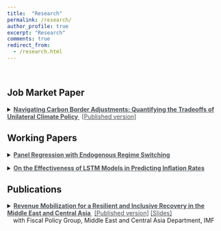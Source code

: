```yaml
---
title:  "Research"
permalink: /research/
author_profile: true
excerpt: "Research"
comments: true
redirect_from:
  - /research.html
---
```



<br>

## Job Market Paper

<p></p>

<details>
<summary markdown='span'> 
<a href="/files/IMF_Presentation.pdf" style="text-decoration: none; color: #4a4e52; font-weight: bold;">
  <span style="display: run-in; font-weight: bold; text-decoration: underline; color: inherit;"
    onmouseover="this.style.color='#69b0c5';"
    onmouseout="this.style.color='#4a4e52';">
    Navigating Carbon Border Adjustments: Quantifying the Tradeoffs of Unilateral Climate Policy
  </span>
</a>
&#8202;
<a href="https://www.imf.org/en/Publications/Departmental-Papers-Policy-Papers/Issues/2022/06/30/Revenue-Mobilization-for-a-Resilient-and-Inclusive-Recovery-in-the-Middle-East-and-Central-513773" style="text-decoration: none; color: #4a4e52;" onclick="window.location.href='https://www.imf.org/en/Publications/Departmental-Papers-Policy-Papers/Issues/2022/06/30/Revenue-Mobilization-for-a-Resilient-and-Inclusive-Recovery-in-the-Middle-East-and-Central-513773';return false;">
  <span style="display: inline-block; text-decoration: underline; color: #4a4e52;"
    onmouseover="this.style.color='#69b0c5';"
    onmouseout="this.style.color='#4a4e52';">
    [Published version]
  </span>
</a> 

</summary>

</details>

## Working Papers

<p></p>
<details>
<summary markdown='span'>
<a href="/files/Panel_Regression_with_ERS.pdf" style="text-decoration: none; color: #4a4e52; font-weight: bold;">
  <span style="font-weight: bold; color: inherit;"
    onmouseover="this.style.color='#69b0c5';"
    onmouseout="this.style.color='#4a4e52';">
    <span style="display: inline-block; text-decoration: underline;">
      Panel Regression with Endogenous Regime Switching
    </span>
  </span>
</a>

<!--<a href="/files/Panel_Regression_with_ERS.pdf" style="text-decoration: none; color: #4a4e52;" onclick="window.location.href='/files/Panel_Regression_with_ERS.pdf';return false;">
  <span style="text-decoration: underline; color: #4a4e52;"
    onmouseover="this.style.color='#69b0c5';"
    onmouseout="this.style.color='#4a4e52';">
    [Draft]
  </span>
</a>-->
</summary>


<span style="font-style: italic; font-size: 98%;">This paper investigates the time variation in the Captial Asset Pricing Model (CAPM) betas by introducing a new approach that models panel regressions with endogenous regime-switching using a latent autoregressive factor. For our estimation, we model the CAPM using portfolio returns sorted on book-to-market ratio, where the factor loadings, the pricing errors, and the volatility of the error terms can vary across high and low volatility states of the market. We find that the behavior of this asset pricing model significantly differs across different volatility regimes and its performance improves significantly, especially when it is evaluated during the times where the market is in the low volatility regime.</span>

</details>


<p></p>
<details>
<summary markdown='span'>
<a href="/files/Panel_Regression_with_ERS.pdf" style="text-decoration: none; color: #4a4e52; font-weight: bold;">
  <span style="font-weight: bold; color: inherit;"
    onmouseover="this.style.color='#69b0c5';"
    onmouseout="this.style.color='#4a4e52';">
    <span style="display: inline-block; text-decoration: underline;">
      On the Effectiveness of LSTM Models in Predicting Inflation Rates
    </span>
  </span>
</a>
</summary>

</details>

## Publications

<p></p>

<details>
<summary markdown='span'> 
<a href="/files/IMF_Presentation.pdf" style="text-decoration: none; color: #4a4e52; font-weight: bold;">
  <span style="display: run-in; font-weight: bold; text-decoration: underline; color: inherit;"
    onmouseover="this.style.color='#69b0c5';"
    onmouseout="this.style.color='#4a4e52';">
    Revenue Mobilization for a Resilient and Inclusive Recovery in the Middle East and Central Asia
  </span>
</a>
&#8202;
<a href="https://www.imf.org/en/Publications/Departmental-Papers-Policy-Papers/Issues/2022/06/30/Revenue-Mobilization-for-a-Resilient-and-Inclusive-Recovery-in-the-Middle-East-and-Central-513773" style="text-decoration: none; color: #4a4e52;" onclick="window.location.href='https://www.imf.org/en/Publications/Departmental-Papers-Policy-Papers/Issues/2022/06/30/Revenue-Mobilization-for-a-Resilient-and-Inclusive-Recovery-in-the-Middle-East-and-Central-513773';return false;">
  <span style="display: inline-block; text-decoration: underline; color: #4a4e52;"
    onmouseover="this.style.color='#69b0c5';"
    onmouseout="this.style.color='#4a4e52';">
    [Published version]
  </span>
</a> 
<a href="/files/IMF_Presentation.pdf" style="text-decoration: none; color: #4a4e52;" onclick="window.location.href='/files/IMF_Presentation.pdf';return false;">
  <span style="display: inline-block; text-decoration: underline; color: #4a4e52;"
    onmouseover="this.style.color='#69b0c5';"
    onmouseout="this.style.color='#4a4e52';">
    [Slides]
  </span>
</a> 
<br> &emsp;with Fiscal Policy Group, Middle East and Central Asia Department, IMF 
</summary>      

<span style="font-style: italic; font-size: 98%;">Domestic revenue mobilization has been a longstanding challenge for countries in the Middle East and Central Asia. Insufficient revenue has often constrained priority social and infrastructure spending, reducing countries’ ability to reach the Sustainable Development Goals, improve growth prospects, and address climate related challenges. Moreover, revenue shortfalls have often been compensated by large and sustained debt accumulatiosn, raising vulnerabilities in some countries, and limiting fiscal space to address future shocks. The COVID-19 pandemic and the war in Ukraine have compounded challenges to sustainable public finances, underscoring the need for revenue mobilization efforts. The recent global crises have also exacerbated existing societal inequalities and highlighted the importance of raising revenues in an efficient and equitable manner. This paper examines the scope for additional tax revenue mobilization and discusses policies to gradually raise tax revenue while supporting resilient growth and inclusion in the Middle East and Central Asia. The paper’s main findings are that excluding hydrocarbon revenues, the region’s average tax intake lags those of other regions; the region’s fragile and conflict-affected states (FCS) face particular challenges in mobilizing tax revenue; In general, there is considerable scope to raise additional tax revenue; countries have made efforts to raise tax collection, but challenges remain; tax policy design, notably low tax rates and pervasive tax exemptions, is an important factor driving tax revenue shortfalls; weak tax compliance, reflecting both structural features and challenges in revenue administration, also plays a role; and personal income tax systems in the region vary in their progressivity—the extent to which the average tax rate increases with income—and in their ability to redistribute income. These findings provide insights for policy action to raise revenue while supporting resilient growth and inclusion. The paper’s analysis points to these priorities for the region to improve both efficiency and equity of tax systems: improving tax policy design to broaden the tax base and increase progressivity and redistributive capacity; strengthening revenue administration to improve compliance; and implementing structural reforms to incentivize tax compliance, formalization, and economic diversification.</span>

</details>
<p></p>


<!--
<details>
<summary markdown='span'>
<a href="/files/How-Tariffs-Can-Reshape-the-International-Trade-Flow.pdf" style="text-decoration: none; color: #4a4e52; font-weight: bold;">
  <span style="display: inline-block; font-weight: bold; text-decoration: underline; color: inherit;"
    onmouseover="this.style.color='#69b0c5';"
    onmouseout="this.style.color='#4a4e52';">
    How Tariﬀs Can Reshape the International Trade Flow: Evidence from Colombia
  </span>
</a>        
</summary>

<span style="font-style: italic; font-size: 98%;">This paper argues that trade barriers such as tariffs can cause more harm than benefit, resulting in lower income, reduced employment, and lower economic output. While tariffs may afford short-term protection for domestic industries, they do so at the expense of other industries and consumers in the economy, resulting in less efficient allocation of resources and slower economic growth. The paper examines the short-run effects of the United States-Colombia Trade Promotion Agreement (CTPA) in 2012 on Colombia's economy, which aimed to eliminate tariffs and other barriers to trade in goods and services between the United States and Colombia. The paper analyzes the impact of the agreement on sectors such as metal and ores, infrastructure and machinery, transport equipment, autos and auto parts, building products, paper and paper products, and consumer goods. The paper concludes that the effects of tariffs depend on the incidence of tariffs, and consumers and firms who buy foreign products can gain from lower tariffs as the final price will be lower for them.</span>
</details>
<br> -->